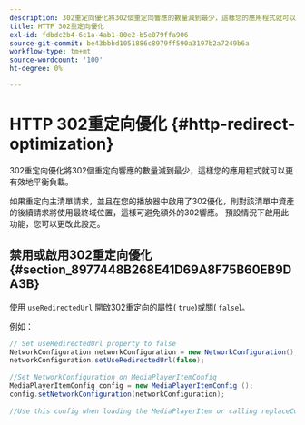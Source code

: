 ```yaml
---
description: 302重定向優化將302個重定向響應的數量減到最少，這樣您的應用程式就可以更有效地平衡負載。
title: HTTP 302重定向優化
exl-id: fdbdc2b4-6c1a-4ab1-80e2-b5e079ffa906
source-git-commit: be43bbbd1051886c8979ff590a3197b2a7249b6a
workflow-type: tm+mt
source-wordcount: '100'
ht-degree: 0%

---
```


# HTTP 302重定向優化 {#http-redirect-optimization}

302重定向優化將302個重定向響應的數量減到最少，這樣您的應用程式就可以更有效地平衡負載。

如果重定向主清單請求，並且在您的播放器中啟用了302優化，則對該清單中資產的後續請求將使用最終域位置，這樣可避免額外的302響應。 預設情況下啟用此功能，您可以更改此設定。

## 禁用或啟用302重定向優化 {#section_8977448B268E41D69A8F75B60EB9DA3B}

使用 `useRedirectedUrl` 開啟302重定向的屬性( `true`)或關( `false`)。

<!--<a id="example_888749F70C8A43279D06A29BD68E7E4D"></a>-->

例如：

```java
// Set useRedirectedUrl property to false 
NetworkConfiguration networkConfiguration = new NetworkConfiguration(); 
networkConfiguration.setUseRedirectedUrl(false); 
 
//Set NetworkConfiguration on MediaPlayerItemConfig 
MediaPlayerItemConfig config = new MediaPlayerItemConfig (); 
config.setNetworkConfiguration(networkConfiguration); 
 
//Use this config when loading the MediaPlayerItem or calling replaceCurrentResource
```
